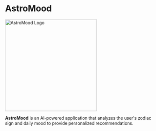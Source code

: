 # AstroMood

<img src="images/Ekran%20Resmi%202025-03-02%2011.56.57.png" alt="AstroMood Logo" width="300"/>

**AstroMood** is an AI-powered application that analyzes the user's zodiac sign and daily mood to provide personalized recommendations. 
